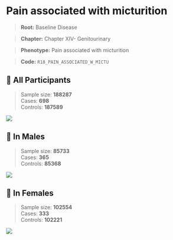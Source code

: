 # Pain associated with micturition

> **Root:** Baseline Disease  

> **Chapter:** Chapter XIV- Genitourinary  

> **Phenotype:** Pain associated with micturition  

> **Code:** `R18_PAIN_ASSOCIATED_W_MICTU`

## 🧪 All Participants  
> Sample size: **188287**  
> Cases: **698**  
> Controls: **187589**
<img src="/Disease/Figures/ALL/Incidence/R18_PAIN_ASSOCIATED_W_MICTU.png"/>
<CsvTable src="/public/Disease/Data/ALL/Incidence/COX_R18_PAIN_ASSOCIATED_W_MICTU.csv" label="🔍 View full results" />

## 👨 In Males  
> Sample size: **85733**  
> Cases: **365**  
> Controls: **85368**
<img src="/Disease/Figures/Male/Incidence/R18_PAIN_ASSOCIATED_W_MICTU.png"/>
<CsvTable src="/public/Disease/Data/Male/Incidence/COX_R18_PAIN_ASSOCIATED_W_MICTU.csv" label="🔍 View full results" />

## 👩 In Females  
> Sample size: **102554**  
> Cases: **333**  
> Controls: **102221**
<img src="/Disease/Figures/Female/Incidence/R18_PAIN_ASSOCIATED_W_MICTU.png"/>
<CsvTable src="/public/Disease/Data/Female/Incidence/COX_R18_PAIN_ASSOCIATED_W_MICTU.csv" label="🔍 View full results" />
